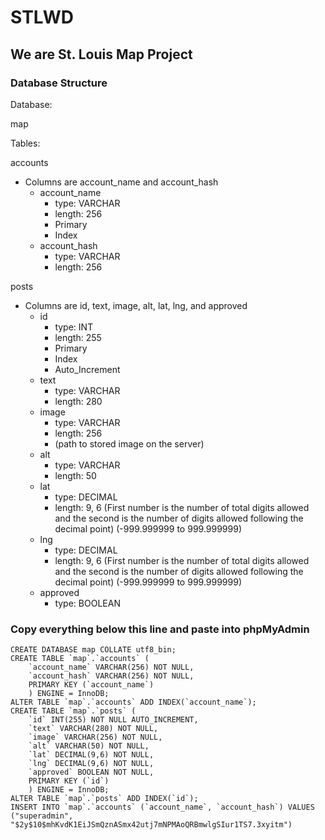 # STLWD

## We are St. Louis Map Project

### Database Structure

Database:

map


Tables:

accounts
- Columns are account_name and account_hash
	- account_name 
		- type: VARCHAR
		- length: 256
		- Primary
		- Index
	- account_hash
		- type: VARCHAR
		- length: 256

posts
- Columns are id, text, image, alt, lat, lng, and approved
	- id
		- type: INT
		- length: 255
		- Primary
		- Index
		- Auto_Increment
	- text
		- type: VARCHAR
		- length: 280
	- image
		- type: VARCHAR
		- length: 256
		- (path to stored image on the server)
	- alt
		- type: VARCHAR
		- length: 50
	- lat
		- type: DECIMAL
		- length: 9, 6 (First number is the number of total digits allowed and the second is the number of digits allowed following the decimal point) (-999.999999 to 999.999999)
	- lng
		- type: DECIMAL
		- length: 9, 6 (First number is the number of total digits allowed and the second is the number of digits allowed following the decimal point) (-999.999999 to 999.999999)
	- approved
		- type: BOOLEAN



### Copy everything below this line and paste into phpMyAdmin

```
CREATE DATABASE map COLLATE utf8_bin;
CREATE TABLE `map`.`accounts` (
    `account_name` VARCHAR(256) NOT NULL, 
	`account_hash` VARCHAR(256) NOT NULL,
    PRIMARY KEY (`account_name`)
	) ENGINE = InnoDB;
ALTER TABLE `map`.`accounts` ADD INDEX(`account_name`);
CREATE TABLE `map`.`posts` (
    `id` INT(255) NOT NULL AUTO_INCREMENT, 
    `text` VARCHAR(280) NOT NULL,
    `image` VARCHAR(256) NOT NULL,
    `alt` VARCHAR(50) NOT NULL,
    `lat` DECIMAL(9,6) NOT NULL,
    `lng` DECIMAL(9,6) NOT NULL,
    `approved` BOOLEAN NOT NULL,
    PRIMARY KEY (`id`)
	) ENGINE = InnoDB;
ALTER TABLE `map`.`posts` ADD INDEX(`id`);
INSERT INTO `map`.`accounts` (`account_name`, `account_hash`) VALUES ("superadmin", "$2y$10$mhKvdK1EiJSmQznASmx42utj7mNPMAoQRBmwlgSIur1TS7.3xyitm")
```
